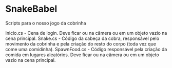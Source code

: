 # SnakeBabel
Scripts para o nosso jogo da cobrinha

Inicio.cs - Cena de login. Deve ficar ou na câmera ou em um objeto vazio na cena principal.
Snake.cs - Código da cabeça da cobra, responsável pelo movimento da cobrinha e pela criação do resto do corpo (toda vez que come uma comidinha).
SpawnFood.cs - Código responsável pela criação da comida em lugares aleatórios. Deve ficar ou na câmera ou em um objeto vazio na cena principal.


